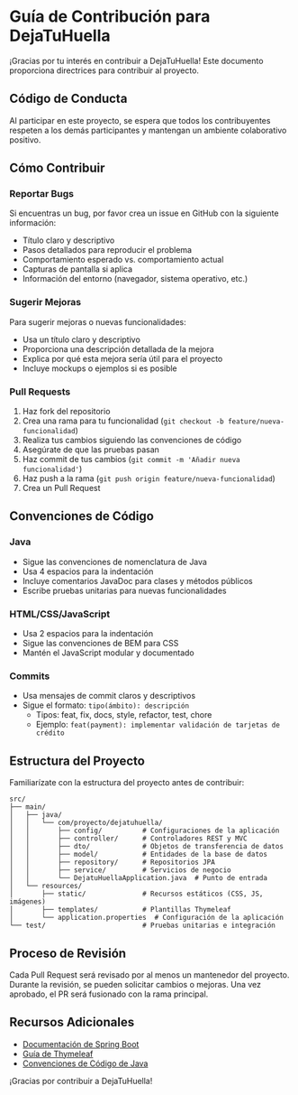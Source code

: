 # Guía de Contribución para DejaTuHuella

¡Gracias por tu interés en contribuir a DejaTuHuella! Este documento proporciona directrices para contribuir al proyecto.

## Código de Conducta

Al participar en este proyecto, se espera que todos los contribuyentes respeten a los demás participantes y mantengan un ambiente colaborativo positivo.

## Cómo Contribuir

### Reportar Bugs

Si encuentras un bug, por favor crea un issue en GitHub con la siguiente información:

- Título claro y descriptivo
- Pasos detallados para reproducir el problema
- Comportamiento esperado vs. comportamiento actual
- Capturas de pantalla si aplica
- Información del entorno (navegador, sistema operativo, etc.)

### Sugerir Mejoras

Para sugerir mejoras o nuevas funcionalidades:

- Usa un título claro y descriptivo
- Proporciona una descripción detallada de la mejora
- Explica por qué esta mejora sería útil para el proyecto
- Incluye mockups o ejemplos si es posible

### Pull Requests

1. Haz fork del repositorio
2. Crea una rama para tu funcionalidad (`git checkout -b feature/nueva-funcionalidad`)
3. Realiza tus cambios siguiendo las convenciones de código
4. Asegúrate de que las pruebas pasan
5. Haz commit de tus cambios (`git commit -m 'Añadir nueva funcionalidad'`)
6. Haz push a la rama (`git push origin feature/nueva-funcionalidad`)
7. Crea un Pull Request

## Convenciones de Código

### Java

- Sigue las convenciones de nomenclatura de Java
- Usa 4 espacios para la indentación
- Incluye comentarios JavaDoc para clases y métodos públicos
- Escribe pruebas unitarias para nuevas funcionalidades

### HTML/CSS/JavaScript

- Usa 2 espacios para la indentación
- Sigue las convenciones de BEM para CSS
- Mantén el JavaScript modular y documentado

### Commits

- Usa mensajes de commit claros y descriptivos
- Sigue el formato: `tipo(ámbito): descripción`
  - Tipos: feat, fix, docs, style, refactor, test, chore
  - Ejemplo: `feat(payment): implementar validación de tarjetas de crédito`

## Estructura del Proyecto

Familiarízate con la estructura del proyecto antes de contribuir:

```
src/
├── main/
│   ├── java/
│   │   └── com/proyecto/dejatuhuella/
│   │       ├── config/          # Configuraciones de la aplicación
│   │       ├── controller/      # Controladores REST y MVC
│   │       ├── dto/             # Objetos de transferencia de datos
│   │       ├── model/           # Entidades de la base de datos
│   │       ├── repository/      # Repositorios JPA
│   │       ├── service/         # Servicios de negocio
│   │       └── DejatuHuellaApplication.java  # Punto de entrada
│   └── resources/
│       ├── static/              # Recursos estáticos (CSS, JS, imágenes)
│       ├── templates/           # Plantillas Thymeleaf
│       └── application.properties  # Configuración de la aplicación
└── test/                        # Pruebas unitarias e integración
```

## Proceso de Revisión

Cada Pull Request será revisado por al menos un mantenedor del proyecto. Durante la revisión, se pueden solicitar cambios o mejoras. Una vez aprobado, el PR será fusionado con la rama principal.

## Recursos Adicionales

- [Documentación de Spring Boot](https://docs.spring.io/spring-boot/docs/current/reference/html/)
- [Guía de Thymeleaf](https://www.thymeleaf.org/doc/tutorials/3.0/usingthymeleaf.html)
- [Convenciones de Código de Java](https://www.oracle.com/java/technologies/javase/codeconventions-introduction.html)

¡Gracias por contribuir a DejaTuHuella!
